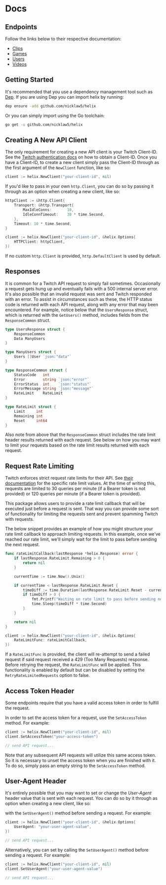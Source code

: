 # Docs

## Endpoints

Follow the links below to their respective documentation:

- [Clips](clips_docs.md)
- [Games](games_docs.md)
- [Users](users_docs.md)
- [Videos](viedos_docs.md)

## Getting Started

It's recommended that you use a dependency management tool such as [Dep](https://github.com/golang/dep). If you are using Dep you can import helix by running:

```bash
dep ensure -add github.com/nicklaw5/helix
```

Or you can simply import using the Go toolchain:

```bash
go get -u github.com/nicklaw5/helix
```

## Creating A New API Client

The only requirement for creating a new API client is your Twitch Client-ID. See the [Twitch authentication docs](https://dev.twitch.tv/docs/authentication) on how to obtain a Client-ID. Once you have a Client-ID, to create a new client simply pass the Client-ID through as the first argument of the `NewClient` function, like so:

```go
client := helix.NewClient("your-client-id", nil)
```

If you'd like to pass in your own `http.Client`, you can do so by passing it through as an option when creating a new client, like so:

```go
httpClient := &http.Client{
    Transport: &http.Transport{
        MaxIdleConns:       10,
        IdleConnTimeout:    30 * time.Second,
    },
    Timeout: 10 * time.Second,
}

client := helix.NewClient("your-client-id", &helix.Options{
    HTTPClient: httpClient,
})
```

If no custom `http.Client` is provided, `http.DefaultClient` is used by default.

## Responses

It is common for a Twitch API request to simply fail sometimes. Occasionally a request gets hung up and eventually fails with a 500 internal server error. It's also possible that an invalid request was sent and Twitch responded with an error. To assist in circumstances such as these, the HTTP status code is returned with each API request, along with any error that may been encountered. For example, notice below that the `UsersResponse` struct, which is returned with the `GetUsers()` method, includes fields from the `ResponseCommon` struct.

```go
type UsersResponse struct {
    ResponseCommon
    Data ManyUsers
}

type ManyUsers struct {
    Users []User `json:"data"`
}

type ResponseCommon struct {
    StatusCode   int
    Error        string `json:"error"`
    ErrorStatus  int    `json:"status"`
    ErrorMessage string `json:"message"`
    RateLimit    RateLimit
}

type RateLimit struct {
    Limit     int
    Remaining int
    Reset     int64
}
```

Also note from above that the `ResponseCommon` struct includes the rate limit header results returned with each request. See below on how you may want to limit your requests based on the rate limit results returned with each request.

## Request Rate Limiting

Twitch enforces strict request rate limits for their API. See [their documentation](https://dev.twitch.tv/docs/api#rate-limits) for the specific rate limit values. At the time of writing this, requests are limited to 30 queries per minute (if a Bearer token is not provided) or 120 queries per minute (if a Bearer token is provided).

This package allows users to provide a rate limit callback that will be executed just before a request is sent. That way you can provide some sort of functionality for limiting the requests sent and prevent spamming Twitch with requests.

The below snippet provides an example of how you might structure your rate limit callback to approach limiting requests. In this example, once we've reached our rate limit, we'll simply wait for the limit to pass before sending the next request.

```go
func rateLimitCallback(lastResponse *helix.Response) error {
    if lastResponse.RateLimit.Remaining > 0 {
        return nil
    }

    currentTime := time.Now().Unix()

    if currentTime < lastResponse.RateLimit.Reset {
        timeDiff := time.Duration(lastResponse.RateLimit.Reset - currentTime)
        if timeDiff > 0 {
            fmt.Printf("Waiting on rate limit to pass before sending next request (%d seconds)\n", timeDiff)
            time.Sleep(timeDiff * time.Second)
        }
    }

    return nil
}

client := helix.NewClient("your-client-id", &helix.Options{
    RateLimitFunc: rateLimitCallback,
})
```

If a `RateLimitFunc` is provided, the client will re-attempt to send a failed request if said request received a 429 (Too Many Requests) response. Before retrying the request, the `RateLimitFunc` will be applied. This functionality is enabled by default but can be disabled by setting the `RetryRateLimitedRequests` option to false.

## Access Token Header

Some endpoints require that you have a valid access token in order to fulfill the request.

In order to set the access token for a request, use the `SetAccessToken` method. For example:

```go
client := helix.NewClient("your-client-id", nil)
client.SetAccessToken("your-access-token")

// send API request...
```

Note that any subsequent API requests will utilize this same access token. So it is necessary to unset the access token when you are finished with it. To do so, simply pass an empty string to the `SetAccessToken` method.

## User-Agent Header

It's entirely possible that you may want to set or change the *User-Agent* header value that is sent with each request. You can do so by it through as option when creating a new client, like so:

with the `SetUserAgent()` method before sending a request. For example:

```go
client := helix.NewClient("your-client-id", &helix.Options{
    UserAgent: "your-user-agent-value",
})

// send API request...
```

Alternatively, you can set by calling the `SetUserAgent()` method before sending a request. For example:

```go
client := helix.NewClient("your-client-id", nil)
client.SetUserAgent("your-user-agent-value")

// send API request...
```
